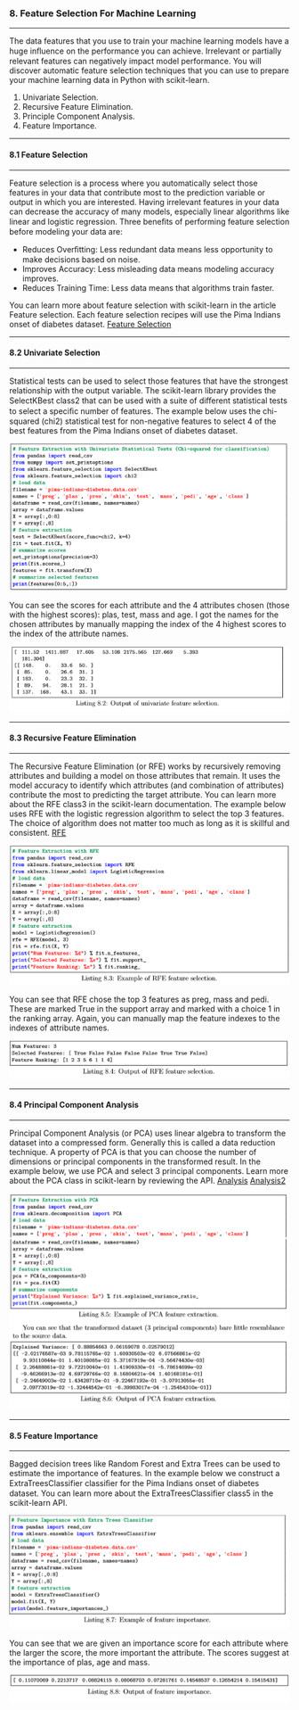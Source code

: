 ### 8. Feature Selection For Machine Learning
----

The data features that you use to train your machine learning models have a huge inﬂuence on the performance you can achieve. Irrelevant or partially relevant features can negatively impact model performance. You will discover automatic feature selection techniques that you can use to prepare your machine learning data in Python with scikit-learn.
1. Univariate Selection.
2. Recursive Feature Elimination.
3. Principle Component Analysis.
4. Feature Importance.

--- 
#### 8.1 Feature Selection
---
Feature selection is a process where you automatically select those features in your data that contribute most to the prediction variable or output in which you are interested. Having irrelevant features in your data can decrease the accuracy of many models, especially linear algorithms like linear and logistic regression. Three beneﬁts of performing feature selection before modeling your data are:
* Reduces Overﬁtting: Less redundant data means less opportunity to make decisions based on noise.
* Improves Accuracy: Less misleading data means modeling accuracy improves.
* Reduces Training Time: Less data means that algorithms train faster.

You can learn more about feature selection with scikit-learn in the article Feature selection. Each feature selection recipes will use the Pima Indians onset of diabetes dataset. [Feature Selection](1http://scikit-learn.org/stable/modules/feature_selection.html)

---
#### 8.2 Univariate Selection
----
Statistical tests can be used to select those features that have the strongest relationship with the output variable. The scikit-learn library provides the SelectKBest class2 that can be used with a suite of diﬀerent statistical tests to select a speciﬁc number of features. The example below uses the chi-squared (chi2) statistical test for non-negative features to select 4 of the best features from the Pima Indians onset of diabetes dataset.

![unvariate](../Imgs/unvariate.PNG)    

You can see the scores for each attribute and the 4 attributes chosen (those with the highest scores): plas, test, mass and age. I got the names for the chosen attributes by manually mapping the index of the 4 highest scores to the index of the attribute names.

![unvariate2](../Imgs/unvariate2.PNG)

---
#### 8.3 Recursive Feature Elimination   
----

The Recursive Feature Elimination (or RFE) works by recursively removing attributes and building a model on those attributes that remain. It uses the model accuracy to identify which attributes (and combination of attributes) contribute the most to predicting the target attribute. You can learn more about the RFE class3 in the scikit-learn documentation. The example below uses RFE with the logistic regression algorithm to select the top 3 features. The choice of algorithm does not matter too much as long as it is skillful and consistent. [RFE](http://scikit-learn.org/stable/modules/generated/sklearn.feature_selection.SelectKBest.html#sklearn.feature_selection.SelectKBest)

![rfe1](../Imgs/rfe1.PNG)

You can see that RFE chose the top 3 features as preg, mass and pedi. These are marked True in the support array and marked with a choice 1 in the ranking array. Again, you can manually map the feature indexes to the indexes of attribute names.

![rfe2](../Imgs/rfe2.PNG)

---
#### 8.4 Principal Component Analysis
----

Principal Component Analysis (or PCA) uses linear algebra to transform the dataset into a compressed form. Generally this is called a data reduction technique. A property of PCA is that you can choose the number of dimensions or principal components in the transformed result. In the example below, we use PCA and select 3 principal components. Learn more about the PCA class in scikit-learn by reviewing the API. [Analysis](http://scikit-learn.org/stable/modules/generated/sklearn.feature_selection.RFE.html) [Analysis2](http://scikit-learn.org/stable/modules/generated/sklearn.decomposition.PCA.html)

![PCA](../Imgs/PCA.png)

---
#### 8.5 Feature Importance
----

Bagged decision trees like Random Forest and Extra Trees can be used to estimate the importance of features. In the example below we construct a ExtraTreesClassifier classiﬁer for the Pima Indians onset of diabetes dataset. You can learn more about the ExtraTreesClassifier class5 in the scikit-learn API.

![featImp](../Imgs/featImp.PNG)

You can see that we are given an importance score for each attribute where the larger the score, the more important the attribute. The scores suggest at the importance of plas, age and mass.

![featImp2](../Imgs/featImp2.PNG)






